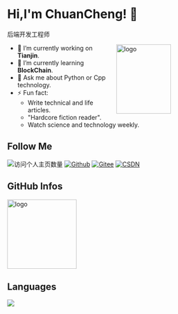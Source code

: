 <!--
**duktig666/duktig666** is a ✨ _special_ ✨ repository because its `README.md` (this file) appears on your GitHub profile.

Here are some ideas to get you started:

- 🔭 I’m currently working on ...
- 🌱 I’m currently learning ...
- 👯 I’m looking to collaborate on ...
- 🤔 I’m looking for help with ...
- 💬 Ask me about ...
- 📫 How to reach me: ...
- 😄 Pronouns: ...
- ⚡ Fun fact: ...

-->



# Hi,I'm ChuanCheng! 👋
后端开发工程师

<img src="https://github-readme-stats.vercel.app/api?username=loadingscc&show_icons=true&theme=vue" alt="logo" height="160" align="right" width="50%" />

- 🔭 I’m currently working on **Tianjin**.
- 🌱 I’m currently learning **BlockChain**.
- 💬 Ask me about Python or Cpp technology.
- ⚡ Fun fact: 
  - Write technical and life articles.
  - "Hardcore fiction reader".
  - Watch science and technology weekly.

## Follow Me
![访问个人主页数量](https://komarev.com/ghpvc/?username=loadingscc&color=green)
[![Github](https://img.shields.io/github/followers/loadingscc?label=Github&style=social)](https://github.com/loadingscc)
[![Gitee](https://img.shields.io/badge/-码云-EA4335?style=flat-square&logo=Gitee&logoColor=white)](https://gitee.com/orange_too_fat)
[![CSDN](https://img.shields.io/badge/-CSDN-c14438?style=flat-square&logo=C&logoColor=white)](https://blog.csdn.net/weixin_50153843?spm=1000.2115.3001.5343)

## GitHub Infos
<img src="https://github-profile-trophy.vercel.app/?username=loadingscc&theme=flat&column=7" alt="logo" height="160" align="center" style="margin: auto;" />

## Languages
<a href="https://github.com/loadingscc">
  <img src="https://github-readme-stats.vercel.app/api/top-langs/?username=loadingscc&theme=vue" />
</a>
